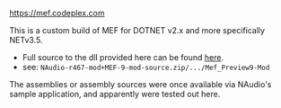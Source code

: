 https://mef.codeplex.com

This is a custom build of MEF for DOTNET v2.x and more specifically NETv3.5.

- Full source to the dll provided here can be found [here][drive].
- see: `NAudio-r467-mod+MEF-9-mod-source.zip/.../Mef_Preview9-Mod`

The assemblies or assembly sources were once available via NAudio's sample application, and apparently were tested out here.

[drive]: https://drive.google.com/folderview?id=0B3zU6tYfj4ZHbUg0Y0ZOaV9xWm8&usp=sharing